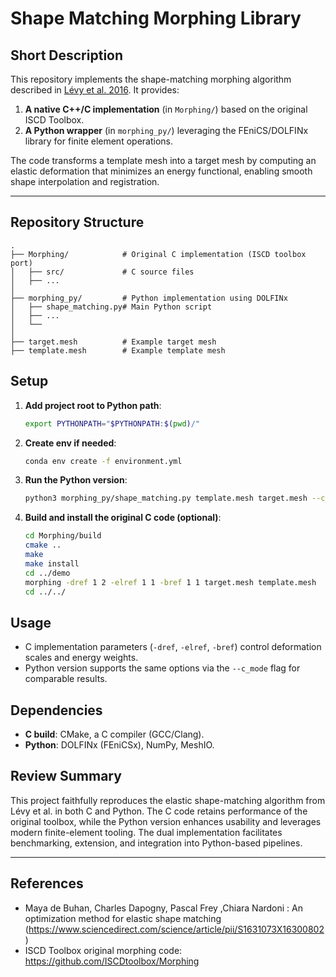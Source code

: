 # Shape Matching Morphing Library

## Short Description
This repository implements the shape-matching morphing algorithm described in [Lévy et al. 2016](https://www.sciencedirect.com/science/article/pii/S1631073X16300802). It provides:

1. **A native C++/C implementation** (in `Morphing/`) based on the original ISCD Toolbox.  
2. **A Python wrapper** (in `morphing_py/`) leveraging the FEniCS/DOLFINx library for finite element operations.

The code transforms a template mesh into a target mesh by computing an elastic deformation that minimizes an energy functional, enabling smooth shape interpolation and registration.

---

## Repository Structure

```
.
├── Morphing/            # Original C implementation (ISCD toolbox port)
│   ├── src/             # C source files
│   ├── ...
│
├── morphing_py/         # Python implementation using DOLFINx
│   ├── shape_matching.py# Main Python script
│   ├── ...
│   └── 
│
├── target.mesh          # Example target mesh
├── template.mesh        # Example template mesh
```

## Setup

1. **Add project root to Python path**:

   ```bash
   export PYTHONPATH="$PYTHONPATH:$(pwd)/"
   ```

2. **Create env if needed**:

   ```bash
   conda env create -f environment.yml
   ```

3. **Run the Python version**:

   ```bash
   python3 morphing_py/shape_matching.py template.mesh target.mesh --c_mode
   ```

4. **Build and install the original C code (optional)**:

   ```bash
   cd Morphing/build
   cmake ..
   make
   make install
   cd ../demo
   morphing -dref 1 2 -elref 1 1 -bref 1 1 target.mesh template.mesh
   cd ../../
   ```

## Usage

- C implementation parameters (`-dref`, `-elref`, `-bref`) control deformation scales and energy weights.  
- Python version supports the same options via the `--c_mode` flag for comparable results.

## Dependencies

- **C build**: CMake, a C compiler (GCC/Clang).  
- **Python**: DOLFINx (FEniCSx), NumPy, MeshIO.

## Review Summary

This project faithfully reproduces the elastic shape-matching algorithm from Lévy et al. in both C and Python. The C code retains performance of the original toolbox, while the Python version enhances usability and leverages modern finite-element tooling. The dual implementation facilitates benchmarking, extension, and integration into Python-based pipelines.

---

## References

- Maya de Buhan, Charles Dapogny, Pascal Frey ,Chiara Nardoni : An optimization method for elastic shape matching (https://www.sciencedirect.com/science/article/pii/S1631073X16300802)
- ISCD Toolbox original morphing code: https://github.com/ISCDtoolbox/Morphing
